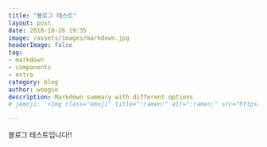 ```yaml
---
title: "블로그 테스트"
layout: post
date: 2018-10-26 19:35
image: /assets/images/markdown.jpg
headerImage: false
tag:
- markdown
- components
- extra
category: blog
author: woogie
description: Markdown summary with different options
# jemoji: '<img class="emoji" title=":ramen:" alt=":ramen:" src="https://assets.github.com/images/icons/emoji/unicode/1f35c.png" height="20" width="20" align="absmiddle">'

---
```






블로그 테스트입니다!!